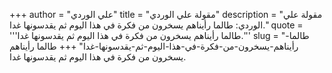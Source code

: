 +++
author = "علي الوردي"
title = "مقولة علي الوردي"
description = "مقولة علي الوردي: طالما رأيناهم يسخرون من فكرة في هذا اليوم ثم يقدسونها غدا."
quote = '''طالما رأيناهم يسخرون من فكرة في هذا اليوم ثم يقدسونها غدا.''' 
slug = "طالما-رأيناهم-يسخرون-من-فكرة-في-هذا-اليوم-ثم-يقدسونها-غدا"
+++
طالما رأيناهم يسخرون من فكرة في هذا اليوم ثم يقدسونها غدا.
